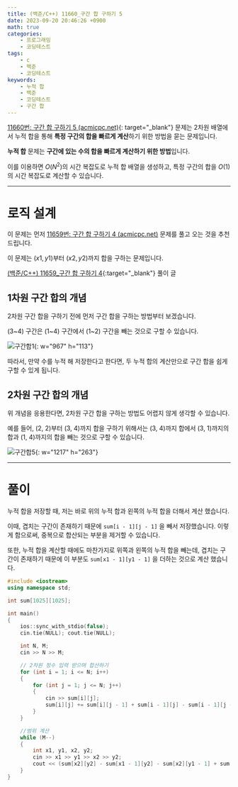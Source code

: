 ```yaml
---
title: (백준/C++) 11660_구간 합 구하기 5
date: 2023-09-20 20:46:26 +0900
math: true
categories:
    - 프로그래밍
    - 코딩테스트
tags:
    - c
    - 백준
    - 코딩테스트
keywords:
    - 누적 합
    - 백준
    - 코딩테스트
    - 구간 합
---
```


[11660번: 구간 합 구하기 5 (acmicpc.net)](https://www.acmicpc.net/problem/11660){: target="_blank"} 문제는 2차원 배열에서 누적 합을 통해 **특정 구간의 합을 빠르게 계산**하기 위한 방법을 묻는 문제입니다.

<span class="keyword">**누적 합**</span> 문제는 **구간에 있는 수의 합을 빠르게 계산하기 위한 방법**입니다.

이를 이용하면 $O(N^2)$의 시간 복잡도로 누적 합 배열을 생성하고, 특정 구간의 합을 $O(1)$의 시간 복잡도로 계산할 수 있습니다.

---

# 로직 설계

이 문제는 먼저 [11659번: 구간 합 구하기 4 (acmicpc.net)](https://www.acmicpc.net/problem/11659) 문제를 풀고 오는 것을 추천 드립니다.

이 문제는 $(x1, y1)$부터 $(x2, y2)$까지 합을 구하는 문제입니다.

[(백준/C++) 11659_구간 합 구하기 4](/posts/%EB%B0%B1%EC%A4%80-%EA%B5%AC%EA%B0%84-%ED%95%A9-%EA%B5%AC%ED%95%98%EA%B8%B0-4/){:target="_blank"} 풀이 글

## 1차원 구간 합의 개념

2차원 구간 합을 구하기 전에 먼저 구간 합을 구하는 방법부터 보겠습니다.

(3~4) 구간은 (1~4) 구간에서 (1~2) 구간을 빼는 것으로 구할 수 있습니다.

![구간합1](https://drive.google.com/uc?export=view&id=15b_vxWCd3S460wxgMoEDIsBqSxHLQYpy&usp=drive_fs){: w="967" h="113"}

따라서, 만약 수를 누적 해 저장한다고 한다면, 두 누적 합의 계산만으로 구간 합을 쉽게 구할 수 있게 됩니다.

## 2차원 구간 합의 개념

위 개념을 응용한다면, 2차원 구간 합을 구하는 방법도 어렵지 않게 생각할 수 있습니다.

예를 들어, (2, 2)부터 (3, 4)까지 합을 구하기 위해서는 (3, 4)까지 합에서 (3, 1)까지의 합과 (1, 4)까지의 합을 빼는 것으로 구할 수 있습니다.

![구간합5](https://drive.google.com/uc?export=view&id=11L_MGEjAXZupNb6YKx-Lg5Vpo7_V_zET&usp=drive_fs){: w="1217" h="263"}

---

# 풀이

누적 합을 저장할 때, 저는 바로 위의 누적 합과 왼쪽의 누적 합을 더해서 계산 했습니다. 

이때, 겹치는 구간이 존재하기 때문에 `sum[i - 1][j - 1]` 을 빼서 저장했습니다. 이렇게 함으로써, 중복으로 합산되는 부분을 제거할 수 있습니다.

또한, 누적 합을 계산할 때에도 마찬가지로 위쪽과 왼쪽의 누적 합을 빼는데, 겹치는 구간이 존재하기 때문에 이 부분도 `sum[x1 - 1][y1 - 1]` 을 더하는 것으로 계산 했습니다.

```cpp
#include <iostream>
using namespace std;

int sum[1025][1025];

int main()
{
	ios::sync_with_stdio(false);
	cin.tie(NULL); cout.tie(NULL);

	int N, M;
	cin >> N >> M;

	// 2차원 정수 입력 받으며 합산하기
	for (int i = 1; i <= N; i++)
	{
		for (int j = 1; j <= N; j++)
		{
			cin >> sum[i][j];
			sum[i][j] += sum[i][j - 1] + sum[i - 1][j] - sum[i - 1][j - 1];
		}
	}

	//범위 계산
	while (M--)
	{
		int x1, y1, x2, y2;
		cin >> x1 >> y1 >> x2 >> y2;
		cout << (sum[x2][y2] - sum[x1 - 1][y2] - sum[x2][y1 - 1] + sum[x1 - 1][y1 - 1]) << '\n';
	}
}
```
